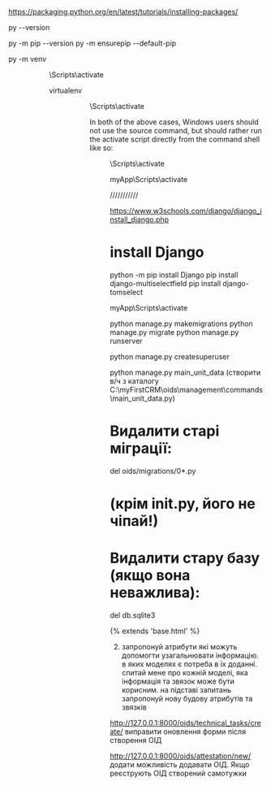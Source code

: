 https://packaging.python.org/en/latest/tutorials/installing-packages/



py --version

py -m pip --version
py -m ensurepip --default-pip





py -m venv <DIR>
<DIR>\Scripts\activate


virtualenv <DIR>
<DIR>\Scripts\activate


In both of the above cases, Windows users should not use the source command, but should rather run the activate script directly from the command shell like so:

<DIR>\Scripts\activate

myApp\Scripts\activate


///////////

https://www.w3schools.com/django/django_install_django.php


# install Django
python -m pip install Django
pip install django-multiselectfield
pip install django-tomselect

<!-- 
 -->
<!-- 
 -->

myApp\Scripts\activate

python manage.py makemigrations
python manage.py migrate
python manage.py runserver
 

python manage.py createsuperuser

python manage.py main_unit_data  (створити в/ч з каталогу C:\myFirstCRM\oids\management\commands\main_unit_data.py)


 # Видалити старі міграції:
del oids/migrations/0*.py
# (крім __init__.py, його не чіпай!)

# Видалити стару базу (якщо вона неважлива):
del db.sqlite3

{% extends 'base.html' %}

2. запропонуй атрибути які можуть допомогти узагальнювати інформацію. в яких моделях є потреба в їх доданні. спитай мене про кожній моделі, яка інформація та звязок може бути корисним. на підставі запитань запропонуй нову будову атрибутів та звязків


<!-- Тепер важливий момент. Описую звязок документів який потрібно реалізувати.

цикл може починатись з технічного завдання або заявки.

Отримання ТЗ та МЗ (на погодження) (обліковуємо, прив'язуємо до створеного або створюємо ОІД. маємо облікувати результат ознайомлення з ТЗ. 
атрибути: Вхідний номер/дата, Хто читав, результат (на доопрацювання, погоджено, чекаємо папір)



Отримуємо заявку на створення ОІД (одна заявка на вч, в ній може бути кілька ОІД статус заявки: "виконано" лише коли виконані всі ОІД з заявки мають статус "виконано" або "скасовано") (заявки реалізовано в myFirstCRM\oids\templates\oids\document\_request.html. але потрібно перевірити зв'язки. Важливо зберігати зв'язок заявки з: військова частина, ОІД (статус заявки для ОІД яких стосується), відрядження, опрацювання документів, надсилання документів (myFirstCRM\oids\templates\trip\_result\_form.html, myFirstCRM\oids\templates\attestation\_registration\_form.html)
myFirstCRM\oids\templates\trip\_result\_form.html,  - є завершенням дії частини щодо визначених в заявці ОІД. Після відправки результату до частини - ОІД з заявка отримує статус "Виконано". Також потрібно мати можливість змінити вручну статус окремо ОІД в заявці. Це має бути через окрему форму та містити примітку, для вказання причини скасування



опрацювання відрядження. Термін опрацювання - Атестація 15 днів ІК 10 днів. Відлік починається  з дня після завершення відрядження.

Опрацьовується пакет документів з class Document(models.Model).

якщо це була атестація - лист на ДССЗЗІ про реєстрація Акту Атестація myFirstCRM\oids\templates\attestation\_registration\_form.html
після отримання відповіді вписати реєстраційний номер та опрацьовуємо myFirstCRM\oids\templates\trip\_result\_form.html.
якщо ІК - одразу myFirstCRM\oids\templates\trip\_result\_form.html  -->




http://127.0.0.1:8000/oids/technical_tasks/create/
виправити оновлення форми після створення ОІД

http://127.0.0.1:8000/oids/attestation/new/
додати можливість додавати ОІД. Якщо реєструють ОІД створений самотужки
